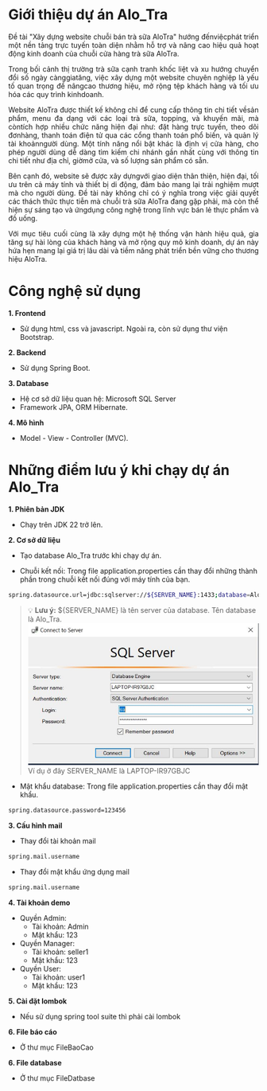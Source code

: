 # Giới thiệu dự án Alo_Tra

<div style="text-align: justify;">
Đề tài "Xây dựng website chuỗi bán trà sữa AloTra" hướng đếnviệcphát triển một nền tảng trực tuyến toàn diện nhằm hỗ trợ và nâng cao hiệu quả hoạt động kinh doanh của chuỗi cửa hàng trà sữa AloTra.

Trong bối cảnh thị trường trà sữa cạnh tranh khốc liệt và xu hướng chuyển đổi số ngày cànggiatăng, việc xây dựng một website chuyên nghiệp là yếu tố quan trọng để nângcao thương hiệu, mở rộng tệp khách hàng và tối ưu hóa các quy trình kinhdoanh.

Website AloTra được thiết kế không chỉ để cung cấp thông tin chi tiết vềsản phẩm, menu đa dạng với các loại trà sữa, topping, và khuyến mãi, mà còntích hợp nhiều chức năng hiện đại như: đặt hàng trực tuyến, theo dõi đơnhàng, thanh toán điện tử qua các cổng thanh toán phổ biến, và quản lý tài khoảnngười dùng. Một tính năng nổi bật khác là định vị cửa hàng, cho phép người dùng dễ dàng tìm kiếm chi nhánh gần nhất cùng với thông tin chi tiết như địa chỉ, giờmở cửa, và số lượng sản phẩm có sẵn.

Bên cạnh đó, website sẽ được xây dựngvới giao diện thân thiện, hiện đại, tối ưu trên cả máy tính và thiết bị di động, đảm bảo mang lại trải nghiệm mượt mà cho người dùng. Đề tài này không chỉ có ý nghĩa trong việc giải quyết các thách thức thực tiễn mà chuỗi trà sữa AloTra đang gặp phải, mà còn thể hiện sự sáng tạo và ứngdụng công nghệ trong lĩnh vực bán lẻ thực phẩm và đồ uống.

Với mục tiêu cuối cùng là xây dựng một hệ thống vận hành hiệu quả, gia tăng sự hài lòng của khách hàng và mở rộng quy mô kinh doanh, dự án này hứa hẹn mang lại giá trị lâu dài và tiềm năng phát triển bền vững cho thương hiệu AloTra.

</div>

# Công nghệ sử dụng

**1. Frontend**

- Sử dụng html, css và javascript. Ngoài ra, còn sử dụng thư viện Bootstrap.

**2. Backend**

- Sử dụng Spring Boot.

**3. Database**

- Hệ cơ sở dữ liệu quan hệ: Microsoft SQL Server
- Framework JPA, ORM Hibernate.

**4. Mô hình**

- Model - View - Controller (MVC).

# Những điểm lưu ý khi chạy dự án Alo_Tra

**1. Phiên bản JDK**

- Chạy trên JDK 22 trở lên.

**2. Cơ sở dữ liệu**

- Tạo database Alo_Tra trước khi chạy dự án.

- Chuỗi kết nối: Trong file application.properties cần thay đổi những thành phần trong chuỗi kết nối đúng với máy tính của bạn.

```bash
spring.datasource.url=jdbc:sqlserver://${SERVER_NAME}:1433;database=Alo_Tra;encrypt=false;trustServerCertificate=true;sslProtocol=TLSv1.2;characterEncoding=UTF-8
```

> 💡 **Lưu ý:** ${SERVER_NAME} là tên server của database. Tên database là Alo_Tra.  
> ![Sql String](./HinhReadme/sql_string.JPG)
> Ví dụ ở đây SERVER_NAME là LAPTOP-IR97GBJC

- Mật khẩu database: Trong file application.properties cần thay đổi mật khẩu.

```bash
spring.datasource.password=123456
```

**3. Cấu hình mail**

- Thay đổi tài khoản mail

```bash
spring.mail.username
```

- Thay đổi mật khẩu ứng dụng mail

```bash
spring.mail.username
```

**4. Tài khoản demo**

- Quyền Admin:
  - Tài khoản: Admin
  - Mật khẩu: 123
- Quyền Manager:
  - Tài khoản: seller1
  - Mật khẩu: 123
- Quyền User:
  - Tài khoản: user1
  - Mật khẩu: 123

**5. Cài đặt lombok**

- Nếu sử dụng spring tool suite thì phải cài lombok

**6. File báo cáo**

- Ở thư mục FileBaoCao

**6. File database**

- Ở thư mục FileDatbase
